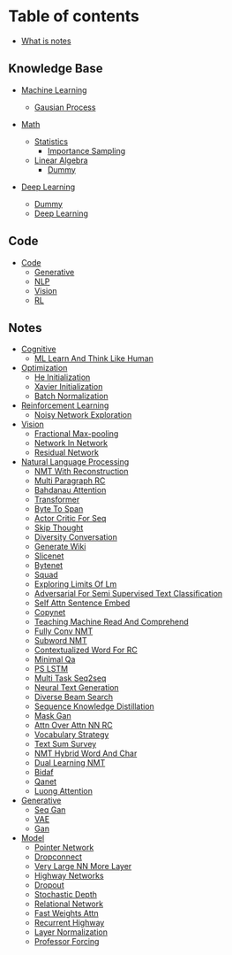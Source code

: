 
# Table of contents

* [What is notes](README.md)

## Knowledge Base

* [Machine Learning]()
    * [Gausian Process](knowledge/machine_learning/gausian_process.md)
* [Math]()
    * [Statistics]()
        * [Importance Sampling](knowledge/math/statistics/importance_sampling.md)
    * [Linear Algebra]()
        * [Dummy](knowledge/math/linear_algebra/dummy.md)

* [Deep Learning]()
    * [Dummy](knowledge/deep_learning/dummy.md)
    * [Deep Learning](knowledge/deep_learning/deep_learning.md)

## Code

* [Code]()
    * [Generative](code/generative.md)
    * [NLP](code/nlp.md)
    * [Vision](code/vision.md)
    * [RL](code/rl.md)

## Notes

* [Cognitive]()
    * [ML Learn And Think Like Human](notes/Cognitive/ml_learn_and_think_like_human.md)
* [Optimization]()
    * [He Initialization](notes/Optimization/he_initialization.md)
    * [Xavier Initialization](notes/Optimization/xavier_initialization.md)
    * [Batch Normalization](notes/Optimization/batch_normalization.md)
* [Reinforcement Learning]()
    * [Noisy Network Exploration](notes/Reinforcement_Learning/noisy_network_exploration.md)
* [Vision]()
    * [Fractional Max-pooling](notes/Vision/fractional_max-pooling.md)
    * [Network In Network](notes/Vision/network_in_network.md)
    * [Residual Network](notes/Vision/residual_network.md)
* [Natural Language Processing]()
    * [NMT With Reconstruction](notes/Natural_Language_Processing/nmt_with_reconstruction.md)
    * [Multi Paragraph RC](notes/Natural_Language_Processing/multi_paragraph_rc.md)
    * [Bahdanau Attention](notes/Natural_Language_Processing/bahdanau_attention.md)
    * [Transformer](notes/Natural_Language_Processing/transformer.md)
    * [Byte To Span](notes/Natural_Language_Processing/byte_to_span.md)
    * [Actor Critic For Seq](notes/Natural_Language_Processing/actor_critic_for_seq.md)
    * [Skip Thought](notes/Natural_Language_Processing/skip_thought.md)
    * [Diversity Conversation](notes/Natural_Language_Processing/diversity_conversation.md)
    * [Generate Wiki](notes/Natural_Language_Processing/generate_wiki.md)
    * [Slicenet](notes/Natural_Language_Processing/slicenet.md)
    * [Bytenet](notes/Natural_Language_Processing/bytenet.md)
    * [Squad](notes/Natural_Language_Processing/squad.md)
    * [Exploring Limits Of Lm](notes/Natural_Language_Processing/exploring_limits_of_lm.md)
    * [Adversarial For Semi Supervised Text Classification](notes/Natural_Language_Processing/adversarial_for_semi_supervised_text_classification.md)
    * [Self Attn Sentence Embed](notes/Natural_Language_Processing/self_attn_sentence_embed.md)
    * [Copynet](notes/Natural_Language_Processing/copynet.md)
    * [Teaching Machine Read And Comprehend](notes/Natural_Language_Processing/teaching_machine_read_and_comprehend.md)
    * [Fully Conv NMT](notes/Natural_Language_Processing/fully_conv_nmt.md)
    * [Subword NMT](notes/Natural_Language_Processing/subword_nmt.md)
    * [Contextualized Word For RC](notes/Natural_Language_Processing/contextualized_word_for_rc.md)
    * [Minimal Qa](notes/Natural_Language_Processing/minimal_qa.md)
    * [PS LSTM](notes/Natural_Language_Processing/ps_lstm.md)
    * [Multi Task Seq2seq](notes/Natural_Language_Processing/multi_task_seq2seq.md)
    * [Neural Text Generation](notes/Natural_Language_Processing/neural_text_generation.md)
    * [Diverse Beam Search](notes/Natural_Language_Processing/diverse_beam_search.md)
    * [Sequence Knowledge Distillation](notes/Natural_Language_Processing/sequence_knowledge_distillation.md)
    * [Mask Gan](notes/Natural_Language_Processing/mask_gan.md)
    * [Attn Over Attn NN RC](notes/Natural_Language_Processing/attn_over_attn_nn_rc.md)
    * [Vocabulary Strategy](notes/Natural_Language_Processing/vocabulary_strategy.md)
    * [Text Sum Survey](notes/Natural_Language_Processing/text_sum_survey.md)
    * [NMT Hybrid Word And Char](notes/Natural_Language_Processing/nmt_hybrid_word_and_char.md)
    * [Dual Learning NMT](notes/Natural_Language_Processing/dual_learning_nmt.md)
    * [Bidaf](notes/Natural_Language_Processing/bidaf.md)
    * [Qanet](notes/Natural_Language_Processing/qanet.md)
    * [Luong Attention](notes/Natural_Language_Processing/luong_attention.md)
* [Generative]()
    * [Seq Gan](notes/Generative/seq_gan.md)
    * [VAE](notes/Generative/vae.md)
    * [Gan](notes/Generative/gan.md)
* [Model]()
    * [Pointer Network](notes/Model/pointer_network.md)
    * [Dropconnect](notes/Model/dropconnect.md)
    * [Very Large NN More Layer](notes/Model/very_large_nn_more_layer.md)
    * [Highway Networks](notes/Model/highway_networks.md)
    * [Dropout](notes/Model/dropout.md)
    * [Stochastic Depth](notes/Model/stochastic_depth.md)
    * [Relational Network](notes/Model/relational_network.md)
    * [Fast Weights Attn](notes/Model/fast_weights_attn.md)
    * [Recurrent Highway](notes/Model/recurrent_highway.md)
    * [Layer Normalization](notes/Model/layer_normalization.md)
    * [Professor Forcing](notes/Model/professor_forcing.md)

